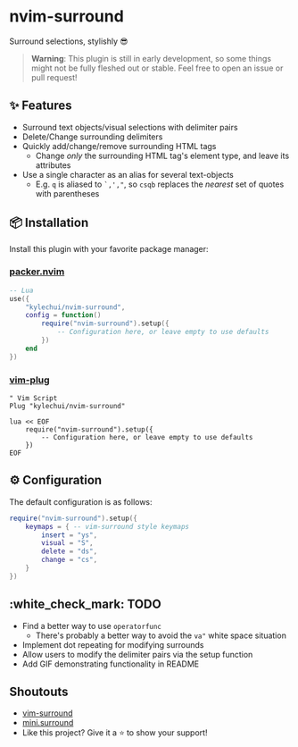 # nvim-surround

Surround selections, stylishly :sunglasses:

> **Warning**: This plugin is still in early development, so some things might
> not be fully fleshed out or stable. Feel free to open an issue or pull
> request!

## :sparkles: Features

* Surround text objects/visual selections with delimiter pairs
* Delete/Change surrounding delimiters
* Quickly add/change/remove surrounding HTML tags
  * Change *only* the surrounding HTML tag's element type, and leave its
    attributes
* Use a single character as an alias for several text-objects
  * E.g. `q` is aliased to <code>\`,',"</code>, so <code>csqb</code> replaces
    the *nearest* set of quotes with parentheses

## :package: Installation

Install this plugin with your favorite package manager:

### [packer.nvim](https://github.com/wbthomason/packer.nvim)

```lua
-- Lua
use({
    "kylechui/nvim-surround",
    config = function()
        require("nvim-surround").setup({
            -- Configuration here, or leave empty to use defaults
        })
    end
})
```

### [vim-plug](https://github.com/junegunn/vim-plug)

```vim
" Vim Script
Plug "kylechui/nvim-surround"

lua << EOF
    require("nvim-surround").setup({
        -- Configuration here, or leave empty to use defaults
    })
EOF
```

## :gear: Configuration

The default configuration is as follows:

```lua
require("nvim-surround").setup({
    keymaps = { -- vim-surround style keymaps
        insert = "ys",
        visual = "S",
        delete = "ds",
        change = "cs",
    }
})
```

## :white\_check\_mark: TODO

* Find a better way to use `operatorfunc`
  * There's probably a better way to avoid the `va"` white space situation
* Implement dot repeating for modifying surrounds
* Allow users to modify the delimiter pairs via the setup function
* Add GIF demonstrating functionality in README

## Shoutouts

* [vim-surround](https://github.com/tpope/vim-surround)
* [mini.surround](https://github.com/echasnovski/mini.nvimminisurround)
* Like this project? Give it a :star: to show your support!
